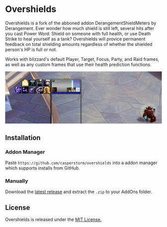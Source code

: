 # Overshields

Overshields is a fork of the abboned addon DerangementShieldMeters by Derangement.
Ever wonder how much shield is still left, several hits after you cast Power Word: Shield on someone with full health, or use Death Strike to heal yourself as a tank?
Overshields will provice permanent feedback on total shielding amounts regardless of whether the shielded person's HP is full or not.

Works with blizzard's default Player, Target, Focus, Party, and Raid frames, as well as any custom frames that use their health prediction functions.

![overshields](./screenshot.png)

## Installation

### Addon Manager

Paste `https://github.com/casperstorm/overshields` into a addon manager which supports installs from GitHub.

### Manually

Download the [latest release](https://github.com/casperstorm/overshields/releases/latest) and extract the `.zip` to your AddOns folder.

## License

Overshields is released under the [MIT License.](https://github.com/casperstorm/overshields/blob/master/LICENSE)
